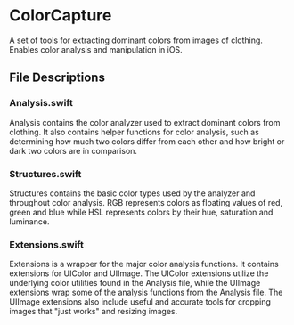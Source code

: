 # ColorCapture
A set of tools for extracting dominant colors from images of clothing. Enables color analysis and manipulation in iOS.

## File Descriptions
### Analysis.swift
Analysis contains the color analyzer used to extract dominant colors from clothing. It also contains helper functions for color analysis, such as determining how much two colors differ from each other and how bright or dark two colors are in comparison.

### Structures.swift
Structures contains the basic color types used by the analyzer and throughout color analysis. RGB represents colors as floating values of red, green and blue while HSL represents colors by their hue, saturation and luminance.

### Extensions.swift
Extensions is a wrapper for the major color analysis functions. It contains extensions for UIColor and UIImage. The UIColor extensions utilize the underlying color utilities found in the Analysis file, while the UIImage extensions wrap some of the analysis functions from the Analysis file. The UIImage extensions also include useful and accurate tools for cropping images that "just works" and resizing images.
